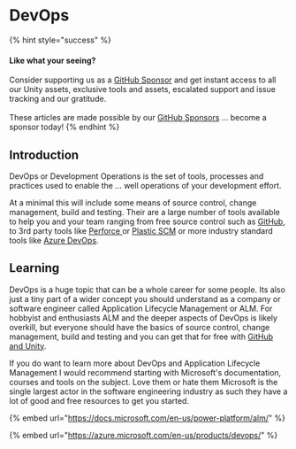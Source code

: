 # DevOps

{% hint style="success" %}
#### Like what your seeing?

Consider supporting us as a [GitHub Sponsor](../../become-a-sponsor.md) and get instant access to all our Unity assets, exclusive tools and assets, escalated support and issue tracking and our gratitude.\
\
These articles are made possible by our [GitHub Sponsors](https://github.com/sponsors/heathen-engineering) ... become a sponsor today!
{% endhint %}

## Introduction

DevOps or Development Operations is the set of tools, processes and practices used to enable the ... well operations of your development effort.&#x20;

At a minimal this will include some means of source control, change management, build and testing. Their are a large number of tools available to help you and your team ranging from free source control such as [GitHub](git-control-and-unity.md), to 3rd party tools like [Perforce ](https://www.perforce.com/)or [Plastic SCM](https://www.plasticscm.com/) or more industry standard tools like [Azure DevOps](https://azure.microsoft.com/en-us/products/devops/).

## Learning

DevOps is a huge topic that can be a whole career for some people. Its also just a tiny part of a wider concept you should understand as a company or software engineer called Application Lifecycle Management or ALM. For hobbyist and enthusiasts ALM and the deeper aspects of DevOps is likely overkill, but everyone should have the basics of source control, change management, build and testing and you can get that for free with [GitHub and Unity](git-control-and-unity.md).

If you do want to learn more about DevOps and Application Lifecycle Management I would recommend starting with Microsoft's documentation, courses and tools on the subject. Love them or hate them Microsoft is the single largest actor in the software engineering industry as such they have a lot of good and free resources to get you started.

{% embed url="https://docs.microsoft.com/en-us/power-platform/alm/" %}

{% embed url="https://azure.microsoft.com/en-us/products/devops/" %}
